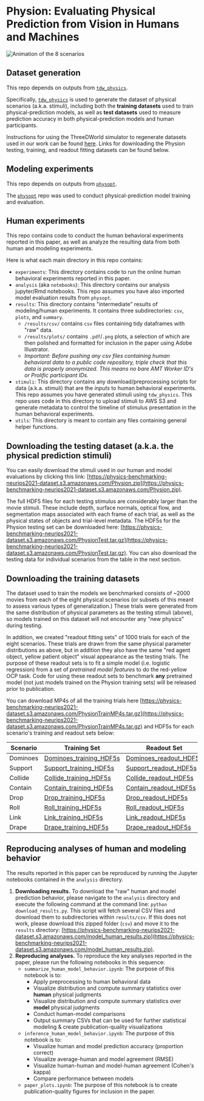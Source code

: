 # Physion: Evaluating Physical Prediction from Vision in Humans and Machines

![Animation of the 8 scenarios](figures/scenario_animation.gif)

## Dataset generation

This repo depends on outputs from [`tdw_physics`](https://github.com/neuroailab/tdw_physics).

Specifically, [`tdw_physics`](https://github.com/neuroailab/tdw_physics) is used to generate the dataset of physical scenarios (a.k.a. stimuli), including both the **training datasets** used to train physical-prediction models, as well as **test datasets** used to measure prediction accuracy in both physical-prediction models and human participants.

Instructions for using the ThreeDWorld simulator to regenerate datasets used in our work can be found [here](https://github.com/cogtoolslab/physics-benchmarking-neurips2021/tree/controllers/stimuli/generation). Links for downloading the Physion testing, training, and readout fitting datasets can be found below.

## Modeling experiments
This repo depends on outputs from [`physopt`](https://github.com/neuroailab/physopt-physics-benchmarking).

The [`physopt`](https://github.com/neuroailab/physopt-physics-benchmarking) repo was used to conduct physical-prediction model training and evaluation. 

## Human experiments

This repo contains code to conduct the human behavioral experiments reported in this paper, as well as analyze the resulting data from both human and modeling experiments. 

Here is what each main directory in this repo contains:
- `experiments`: This directory contains code to run the online human behavioral experiments reported in this paper. 
- `analysis` (aka `notebooks`): This directory contains our analysis jupyter/Rmd notebooks. This repo assumes you have also imported model evaluation results from `physopt`. 
- `results`: This directory contains "intermediate" results of modeling/human experiments. It contains three subdirectories: `csv`, `plots`, and `summary`. 
	- `/results/csv/` contains `csv` files containing tidy dataframes with "raw" data. 
	- `/results/plots/` contains `.pdf`/`.png` plots, a selection of which are then polished and formatted for inclusion in the paper using Adobe Illustrator. 
	- *Important: Before pushing any csv files containing human behavioral data to a public code repository, triple check that this data is properly anonymized. This means no bare AMT Worker ID's or Prolific participant IDs.*
- `stimuli`: This directory contains any download/preprocessing scripts for data (a.k.a. stimuli) that are the _inputs_ to human behavioral experiments. This repo assumes you have generated stimuli using `tdw_physics`. This repo uses code in this directory to upload stimuli to AWS S3 and generate metadata to control the timeline of stimulus presentation in the human behavioral experiments.
- `utils`: This directory is meant to contain any files containing general helper functions. 

<!-- ## Reproducibility of results -->

<!-- ### Regenerating the dataset
To download the code used to generate the training and test datasets, please follow these instructions:
1. XXX
2. YYY
3. ZZZ

### Reproducing modeling experiments
To reproduce the model training and evaluation experiments, please follow these instructions:
1. XXX
2. YYY
3. ZZZ

### Reproducing human experiments
To reproduce the human behavioral experiments, please follow these instructions:
1. XXX
2. YYY
3. ZZZ
 -->
## Downloading the testing dataset (a.k.a. the physical prediction stimuli)
You can easily download the stimuli used in our human and model evaluations by clicking this link: [https://physics-benchmarking-neurips2021-dataset.s3.amazonaws.com/Physion.zip](https://physics-benchmarking-neurips2021-dataset.s3.amazonaws.com/Physion.zip).

The full HDF5 files for each testing stimulus are considerably larger than the movie stimuli. These include depth, surface normals, optical flow, and segmentation maps associated with each frame of each trial, as well as the physical states of objects and trial-level metadata. The HDF5s for the Physion testing set can be downloaded here: [https://physics-benchmarking-neurips2021-dataset.s3.amazonaws.com/PhysionTest.tar.gz](https://physics-benchmarking-neurips2021-dataset.s3.amazonaws.com/PhysionTest.tar.gz). You can also download the testing data for individual scenarios from the table in the next section.

## Downloading the training datasets
The dataset used to train the models we benchmarked consists of ~2000 movies from each of the eight physical scenarios (or subsets of this meant to assess various types of generalization.) These trials were generated from the same distribution of physical parameters as the testing stimuli (above), so models trained on this dataset will not encounter any "new physics" during testing.

In addition, we created "readout fitting sets" of 1000 trials for each of the eight scenarios. These trials are drawn from the same physical parameter distributions as above, but in addition they also have the same "red agent object, yellow patient object" visual appearance as the testing trials. The purpose of these readout sets is to fit a simple model (i.e. logistic regression) from a set of _pretrained model features_ to do the red-yellow OCP task. Code for using these readout sets to benchmark **any** pretrained model (not just models trained on the Physion training sets) will be released prior to publication.

You can download MP4s of all the training trials here [https://physics-benchmarking-neurips2021-dataset.s3.amazonaws.com/PhysionTrainMP4s.tar.gz](https://physics-benchmarking-neurips2021-dataset.s3.amazonaws.com/PhysionTrainMP4s.tar.gz) and HDF5s for each scenario's training and readout sets below:

| Scenario | Training Set         | Readout Set       | Testing Set      |
| -------- | -------------------- | ----------------- | ---------------- |
| Dominoes | [Dominoes_training_HDF5s](https://physics-benchmarking-neurips2021-dataset.s3.amazonaws.com/Dominoes_training_HDF5s.tar.gz) | [Dominoes_readout_HDF5s](https://physics-benchmarking-neurips2021-dataset.s3.amazonaws.com/Dominoes_readout_HDF5s.tar.gz)         | [Dominoes_testing_HDF5s](https://physics-benchmarking-neurips2021-dataset.s3.amazonaws.com/Dominoes_testing_HDF5s.tar.gz) |
| Support | [Support_training_HDF5s](https://physics-benchmarking-neurips2021-dataset.s3.amazonaws.com/Support_training_HDF5s.tar.gz) | [Support_readout_HDF5s](https://physics-benchmarking-neurips2021-dataset.s3.amazonaws.com/Support_readout_HDF5s.tar.gz)         | [Support_testing_HDF5s](https://physics-benchmarking-neurips2021-dataset.s3.amazonaws.com/Support_testing_HDF5s.tar.gz) |
| Collide | [Collide_training_HDF5s](https://physics-benchmarking-neurips2021-dataset.s3.amazonaws.com/Collide_training_HDF5s.tar.gz) | [Collide_readout_HDF5s](https://physics-benchmarking-neurips2021-dataset.s3.amazonaws.com/Collide_readout_HDF5s.tar.gz)         | [Collide_testing_HDF5s](https://physics-benchmarking-neurips2021-dataset.s3.amazonaws.com/Collide_testing_HDF5s.tar.gz) |
| Contain | [Contain_training_HDF5s](https://physics-benchmarking-neurips2021-dataset.s3.amazonaws.com/Contain_training_HDF5s.tar.gz) | [Contain_readout_HDF5s](https://physics-benchmarking-neurips2021-dataset.s3.amazonaws.com/Contain_readout_HDF5s.tar.gz)         | [Contain_testing_HDF5s](https://physics-benchmarking-neurips2021-dataset.s3.amazonaws.com/Contain_testing_HDF5s.tar.gz) |
| Drop | [Drop_training_HDF5s](https://physics-benchmarking-neurips2021-dataset.s3.amazonaws.com/Drop_training_HDF5s.tar.gz) | [Drop_readout_HDF5s](https://physics-benchmarking-neurips2021-dataset.s3.amazonaws.com/Drop_readout_HDF5s.tar.gz)         | [Drop_testing_HDF5s](https://physics-benchmarking-neurips2021-dataset.s3.amazonaws.com/Drop_testing_HDF5s.tar.gz) |
| Roll | [Roll_training_HDF5s](https://physics-benchmarking-neurips2021-dataset.s3.amazonaws.com/Roll_training_HDF5s.tar.gz) | [Roll_readout_HDF5s](https://physics-benchmarking-neurips2021-dataset.s3.amazonaws.com/Rollreadout_HDF5s.tar.gz)         | [Roll_testing_HDF5s](https://physics-benchmarking-neurips2021-dataset.s3.amazonaws.com/Roll_testing_HDF5s.tar.gz) |
| Link | [Link_training_HDF5s](https://physics-benchmarking-neurips2021-dataset.s3.amazonaws.com/Link_training_HDF5s.tar.gz) | [Link_readout_HDF5s](https://physics-benchmarking-neurips2021-dataset.s3.amazonaws.com/Link_readout_HDF5s.tar.gz)         | [Link_testing_HDF5s](https://physics-benchmarking-neurips2021-dataset.s3.amazonaws.com/Link_testing_HDF5s.tar.gz) |
| Drape | [Drape_training_HDF5s](https://physics-benchmarking-neurips2021-dataset.s3.amazonaws.com/Drape_training_HDF5s.tar.gz) | [Drape_readout_HDF5s](https://physics-benchmarking-neurips2021-dataset.s3.amazonaws.com/Drape_readout_HDF5s.tar.gz)         | [Drape_testing_HDF5s](https://physics-benchmarking-neurips2021-dataset.s3.amazonaws.com/Drape_testing_HDF5s.tar.gz) |

## Reproducing analyses of human and modeling behavior

The results reported in this paper can be reproduced by running the Jupyter notebooks contained in the `analysis` directory. 

1. **Downloading results.** To download the "raw" human and model prediction behavior, please navigate to the `analysis` directory and execute the following command at the command line: `python download_results.py`. This script will fetch several CSV files and download them to subdirectories within `results/csv`. If this does not work, please download this zipped folder (`csv`) and move it to the `results` directory: [https://physics-benchmarking-neurips2021-dataset.s3.amazonaws.com/model_human_results.zip](https://physics-benchmarking-neurips2021-dataset.s3.amazonaws.com/model_human_results.zip).
2. **Reproducing analyses.** To reproduce the key analyses reported in the paper, please run the following notebooks in this sequence:
	- `summarize_human_model_behavior.ipynb`: The purpose of this notebook is to:
		* Apply preprocessing to human behavioral data
		* Visualize distribution and compute summary statistics over **human** physical judgments
		* Visualize distribution and compute summary statistics over **model** physical judgments
		* Conduct human-model comparisons
		* Output summary CSVs that can be used for further statistical modeling & create publication-quality visualizations
	- `inference_human_model_behavior.ipynb`: The purpose of this notebook is to: 
		* Visualize human and model prediction accuracy (proportion correct)
		* Visualize average-human and model agreement (RMSE)
		* Visualize human-human and model-human agreement (Cohen's kappa)
		* Compare performance between models	
	- `paper_plots.ipynb`: The purpose of this notebook is to create publication-quality figures for inclusion in the paper.









